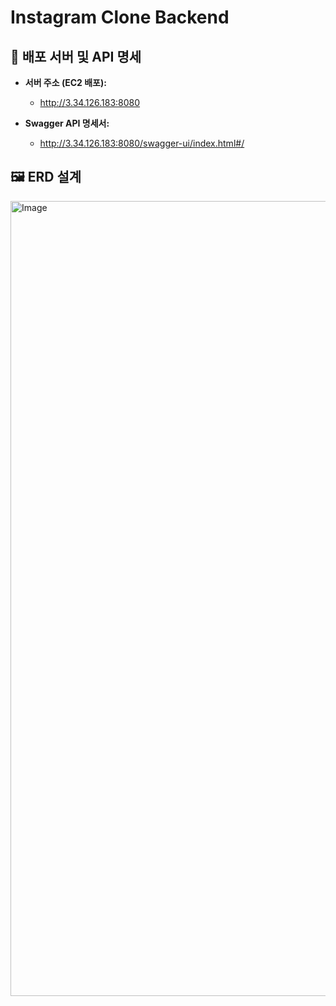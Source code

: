 # Instagram Clone Backend

## 🚀 배포 서버 및 API 명세

- **서버 주소 (EC2 배포):**
  - http://3.34.126.183:8080

- **Swagger API 명세서:**  
  - http://3.34.126.183:8080/swagger-ui/index.html#/

## 🖼️ ERD 설계
<img width="3270" height="1272" alt="Image" src="https://github.com/user-attachments/assets/4c487e04-be97-4303-a77c-4512c5faf8e0" />
